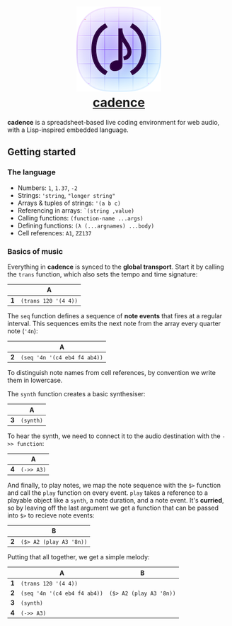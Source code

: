 <h1 align="center">
<a href="https://cadence.id">
<img src="etc/icon.png" alt=""><br>cadence
</a>
</h1>

**cadence** is a spreadsheet-based live coding environment for web audio, with a Lisp-inspired embedded language.

## Getting started

### The language

- Numbers:  `1`, `1.37`, `-2`
- Strings: `'string`, `"longer string"`
- Arrays & tuples of strings: `'(a b c)`
- Referencing in arrays: <code>`(string ,value)</code>
- Calling functions: `(function-name ...args)`
- Defining functions: `(λ (...argnames) ...body)`
- Cell references: `A1`, `ZZ137`

### Basics of music

Everything in **cadence** is synced to the **global transport**. Start it by calling the `trans` function, which also sets the tempo and time signature:

| | A |
|-|-|
| **1** | `(trans 120 '(4 4))` |

The `seq` function defines a sequence of **note events** that fires at a regular interval. This sequences emits the next note from the array every quarter note (`'4n`):

| | A |
|-|-|
| **2** | `(seq '4n '(c4 eb4 f4 ab4))` |

To distinguish note names from cell references, by convention we write them in lowercase.

The `synth` function creates a basic synthesiser:

| | A |
|-|-|
| **3** | `(synth)` |

To hear the synth, we need to connect it to the audio destination with the `->> function`:

| | A |
|-|-|
| **4** | `(->> A3)` |

And finally, to play notes, we map the note sequence with the `$>` function and call the `play` function on every event. `play` takes a reference to a playable object like a `synth`, a note duration, and a note event. It's **curried**, so by leaving off the last argument we get a function that can be passed into `$>` to recieve note events:

| | B |
|-|-|
| **2** | `($> A2 (play A3 '8n))` |

Putting that all together, we get a simple melody:

| | A | B |
|-|-|-|
| **1** | `(trans 120 '(4 4))` | |
| **2** | `(seq '4n '(c4 eb4 f4 ab4))` | `($> A2 (play A3 '8n))` |
| **3** | `(synth)` | |
| **4** | `(->> A3)` | |
